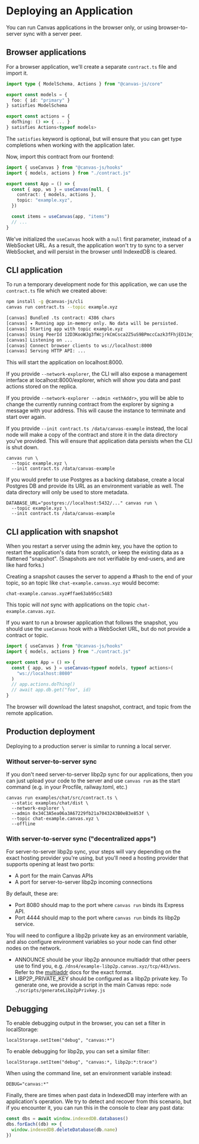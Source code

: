 # Deploying an Application

You can run Canvas applications in the browser only, or using
browser-to-server sync with a server peer.

## Browser applications

For a browser application, we'll create a separate `contract.ts`
file and import it.

```ts
import type { ModelSchema, Actions } from "@canvas-js/core"

export const models = {
  foo: { id: "primary" }
} satisfies ModelSchema

export const actions = {
  doThing: () => { ... }
} satisfies Actions<typeof models>
```

The `satisfies` keyword is optional, but will ensure that you can
get type completions when working with the application later.

Now, import this contract from our frontend:

```ts
import { useCanvas } from "@canvas-js/hooks"
import { models, actions } from "./contract.js"

export const App = () => {
  const { app, ws } = useCanvas(null, {
    contract: { models, actions },
    topic: "example.xyz",
  })

  const items = useCanvas(app, "items")
  // ...
}
```

We've initialized the `useCanvas` hook with a `null` first parameter,
instead of a WebSocket URL. As a result, the application won't try to
sync to a server WebSocket, and will persist in the browser until
IndexedDB is cleared.

## CLI application

To run a temporary development node for this application, we can use
the `contract.ts` file which we created above:

```sh
npm install -g @canvas-js/cli
canvas run contract.ts --topic example.xyz

[canvas] Bundled .ts contract: 4386 chars
[canvas] ✦ Running app in-memory only. No data will be persisted.
[canvas] Starting app with topic example.xyz
[canvas] Using PeerId 12D3KooWJg3fWcjrkCmCsca2Z5uS9BPmccCazk3fFhjED13ejuoz
[canvas] Listening on ...
[canvas] Connect browser clients to ws://localhost:8000
[canvas] Serving HTTP API: ...
```

This will start the application on localhost:8000.

If you provide `--network-explorer`, the CLI will also expose a
management interface at localhost:8000/explorer, which will show you
data and past actions stored on the replica.

If you provide `--network-explorer --admin <ethAddr>`, you will be
able to change the currently running contract from the explorer by
signing a message with your address. This will cause the instance to
terminate and start over again.

If you provide `--init contract.ts /data/canvas-example` instead, the
local node will make a copy of the contract and store it in the data
directory you've provided. This will ensure that application data
persists when the CLI is shut down.

```
canvas run \
  --topic example.xyz \
  --init contract.ts /data/canvas-example
```

If you would prefer to use Postgres as a backing database, create a
local Postgres DB and provide its URL as an environment variable as
well. The data directory will only be used to store metadata.

```
DATABASE_URL="postgres://localhost:5432/..." canvas run \
  --topic example.xyz \
  --init contract.ts /data/canvas-example
```

## CLI application with snapshot

When you restart a server using the admin key, you have the option to
restart the application's data from scratch, or keep the existing data
as a flattened "snapshot". (Snapshots are not verifiable by end-users,
and are like hard forks.)

Creating a snapshot causes the server to append a #hash to the end of
your topic, so an topic like `chat-example.canvas.xyz` would become:

```
chat-example.canvas.xyz#ffae63ab95cc5483
```

This topic will *not* sync with applications on the topic
`chat-example.canvas.xyz`.

If you want to run a browser application that follows the snapshot,
you should use the `useCanvas` hook with a WebSocket URL, but do not
provide a contract or topic.

```ts
import { useCanvas } from "@canvas-js/hooks"
import { models, actions } from "./contract.js"

export const App = () => {
  const { app, ws } = useCanvas<typeof models, typeof actions>(
    "ws://localhost:8080"
  )
  // app.actions.doThing()
  // await app.db.get("foo", id)
}
```

The browser will download the latest snapshot, contract, and topic from the
remote application.

## Production deployment

Deploying to a production server is similar to running a local server.

### Without server-to-server sync

If you don't need server-to-server libp2p sync for our applications,
then you can just upload your code to the server and use `canvas run`
as the start command (e.g. in your Procfile, railway.toml, etc.)

```
canvas run examples/chat/src/contract.ts \
  --static examples/chat/dist \
  --network-explorer \
  --admin 0x34C3A5ea06a3A67229fb21a7043243B0eB3e853f \
  --topic chat-example.canvas.xyz \
  --offline
```

### With server-to-server sync ("decentralized apps")

For server-to-server libp2p sync, your steps will vary
depending on the exact hosting provider you're using, but you'll need
a hosting provider that supports opening at least two ports:

- A port for the main Canvas APIs
- A port for server-to-server libp2p incoming connections

By default, these are:

- Port 8080 should map to the port where `canvas run` binds its Express API.
- Port 4444 should map to the port where `canvas run` binds its libp2p service.

You will need to configure a libp2p private key as an environment
variable, and also configure environment variables so your node can
find other nodes on the network.

- ANNOUNCE should be your libp2p announce multiaddr that other peers
  use to find you, e.g. `/dns4/example-libp2p.canvas.xyz/tcp/443/wss`.
  Refer to the [multiaddr](https://github.com/libp2p/specs/blob/master/addressing/README.md)
  docs for the exact format.
- LIBP2P_PRIVATE_KEY should be configured as a libp2p private key. To
  generate one, we provide a script in the main Canvas repo:
  `node ./scripts/generateLibp2pPrivkey.js`

## Debugging

To enable debugging output in the browser, you can set a filter in localStorage:

```
localStorage.setItem("debug", "canvas:*")
```

To enable debugging for libp2p, you can set a similar filter:

```
localStorage.setItem("debug", "canvas:*, libp2p:*:trace")
```

When using the command line, set an environment variable instead:

```
DEBUG="canvas:*"
```

Finally, there are times when past data in IndexedDB may interfere
with an application's operation. We try to detect and recover from
this scenario, but if you encounter it, you can run this in the
console to clear any past data:

```ts
const dbs = await window.indexedDB.databases()
dbs.forEach((db) => {
  window.indexedDB.deleteDatabase(db.name)
})
```
